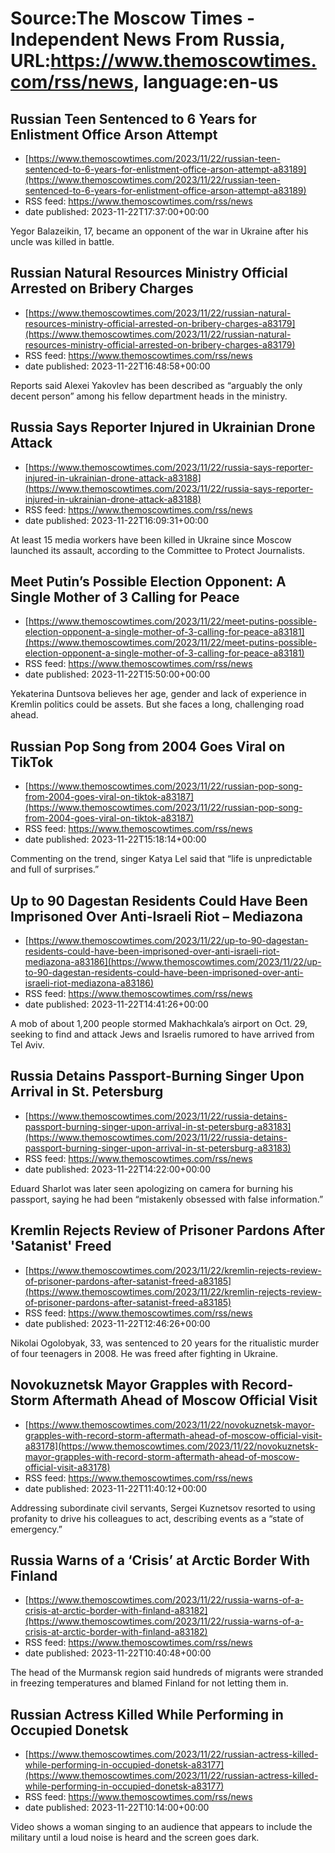 # Source:The Moscow Times - Independent News From Russia, URL:https://www.themoscowtimes.com/rss/news, language:en-us

## Russian Teen Sentenced to 6 Years for Enlistment Office Arson Attempt
 - [https://www.themoscowtimes.com/2023/11/22/russian-teen-sentenced-to-6-years-for-enlistment-office-arson-attempt-a83189](https://www.themoscowtimes.com/2023/11/22/russian-teen-sentenced-to-6-years-for-enlistment-office-arson-attempt-a83189)
 - RSS feed: https://www.themoscowtimes.com/rss/news
 - date published: 2023-11-22T17:37:00+00:00

Yegor Balazeikin, 17, became an opponent of the war in Ukraine after his uncle was killed in battle.

## Russian Natural Resources Ministry Official Arrested on Bribery Charges
 - [https://www.themoscowtimes.com/2023/11/22/russian-natural-resources-ministry-official-arrested-on-bribery-charges-a83179](https://www.themoscowtimes.com/2023/11/22/russian-natural-resources-ministry-official-arrested-on-bribery-charges-a83179)
 - RSS feed: https://www.themoscowtimes.com/rss/news
 - date published: 2023-11-22T16:48:58+00:00

Reports said Alexei Yakovlev has been described as “arguably the only decent person” among his fellow department heads in the ministry.

## Russia Says Reporter Injured in Ukrainian Drone Attack
 - [https://www.themoscowtimes.com/2023/11/22/russia-says-reporter-injured-in-ukrainian-drone-attack-a83188](https://www.themoscowtimes.com/2023/11/22/russia-says-reporter-injured-in-ukrainian-drone-attack-a83188)
 - RSS feed: https://www.themoscowtimes.com/rss/news
 - date published: 2023-11-22T16:09:31+00:00

At least 15 media workers have been killed in Ukraine since Moscow launched its assault, according to the Committee to Protect Journalists.

## Meet Putin’s Possible Election Opponent: A Single Mother of 3 Calling for Peace
 - [https://www.themoscowtimes.com/2023/11/22/meet-putins-possible-election-opponent-a-single-mother-of-3-calling-for-peace-a83181](https://www.themoscowtimes.com/2023/11/22/meet-putins-possible-election-opponent-a-single-mother-of-3-calling-for-peace-a83181)
 - RSS feed: https://www.themoscowtimes.com/rss/news
 - date published: 2023-11-22T15:50:00+00:00

Yekaterina Duntsova believes her age, gender and lack of experience in Kremlin politics could be assets. But she faces a long, challenging road ahead.

## Russian Pop Song from 2004 Goes Viral on TikTok
 - [https://www.themoscowtimes.com/2023/11/22/russian-pop-song-from-2004-goes-viral-on-tiktok-a83187](https://www.themoscowtimes.com/2023/11/22/russian-pop-song-from-2004-goes-viral-on-tiktok-a83187)
 - RSS feed: https://www.themoscowtimes.com/rss/news
 - date published: 2023-11-22T15:18:14+00:00

Commenting on the trend, singer Katya Lel said that “life is unpredictable and full of surprises.”

## Up to 90 Dagestan Residents Could Have Been Imprisoned Over Anti-Israeli Riot – Mediazona
 - [https://www.themoscowtimes.com/2023/11/22/up-to-90-dagestan-residents-could-have-been-imprisoned-over-anti-israeli-riot-mediazona-a83186](https://www.themoscowtimes.com/2023/11/22/up-to-90-dagestan-residents-could-have-been-imprisoned-over-anti-israeli-riot-mediazona-a83186)
 - RSS feed: https://www.themoscowtimes.com/rss/news
 - date published: 2023-11-22T14:41:26+00:00

A mob of about 1,200 people stormed Makhachkala’s airport on Oct. 29, seeking to find and attack Jews and Israelis rumored to have arrived from Tel Aviv.

## Russia Detains Passport-Burning Singer Upon Arrival in St. Petersburg
 - [https://www.themoscowtimes.com/2023/11/22/russia-detains-passport-burning-singer-upon-arrival-in-st-petersburg-a83183](https://www.themoscowtimes.com/2023/11/22/russia-detains-passport-burning-singer-upon-arrival-in-st-petersburg-a83183)
 - RSS feed: https://www.themoscowtimes.com/rss/news
 - date published: 2023-11-22T14:22:00+00:00

Eduard Sharlot was later seen apologizing on camera for burning his passport, saying he had been “mistakenly obsessed with false information.”

## Kremlin Rejects Review of Prisoner Pardons After 'Satanist' Freed
 - [https://www.themoscowtimes.com/2023/11/22/kremlin-rejects-review-of-prisoner-pardons-after-satanist-freed-a83185](https://www.themoscowtimes.com/2023/11/22/kremlin-rejects-review-of-prisoner-pardons-after-satanist-freed-a83185)
 - RSS feed: https://www.themoscowtimes.com/rss/news
 - date published: 2023-11-22T12:46:26+00:00

Nikolai Ogolobyak, 33, was sentenced to 20 years for the ritualistic murder of four teenagers in 2008. He was freed after fighting in Ukraine.

## Novokuznetsk Mayor Grapples with Record-Storm Aftermath Ahead of Moscow Official Visit
 - [https://www.themoscowtimes.com/2023/11/22/novokuznetsk-mayor-grapples-with-record-storm-aftermath-ahead-of-moscow-official-visit-a83178](https://www.themoscowtimes.com/2023/11/22/novokuznetsk-mayor-grapples-with-record-storm-aftermath-ahead-of-moscow-official-visit-a83178)
 - RSS feed: https://www.themoscowtimes.com/rss/news
 - date published: 2023-11-22T11:40:12+00:00

Addressing subordinate civil servants, Sergei Kuznetsov resorted to using profanity to drive his colleagues to act, describing events as a “state of emergency.”

## Russia Warns of a ‘Crisis’ at Arctic Border With Finland
 - [https://www.themoscowtimes.com/2023/11/22/russia-warns-of-a-crisis-at-arctic-border-with-finland-a83182](https://www.themoscowtimes.com/2023/11/22/russia-warns-of-a-crisis-at-arctic-border-with-finland-a83182)
 - RSS feed: https://www.themoscowtimes.com/rss/news
 - date published: 2023-11-22T10:40:48+00:00

The head of the Murmansk region said hundreds of migrants were stranded in freezing temperatures and blamed Finland for not letting them in.

## Russian Actress Killed While Performing in Occupied Donetsk
 - [https://www.themoscowtimes.com/2023/11/22/russian-actress-killed-while-performing-in-occupied-donetsk-a83177](https://www.themoscowtimes.com/2023/11/22/russian-actress-killed-while-performing-in-occupied-donetsk-a83177)
 - RSS feed: https://www.themoscowtimes.com/rss/news
 - date published: 2023-11-22T10:14:00+00:00

Video shows a woman singing to an audience that appears to include the military until a loud noise is heard and the screen goes dark.

